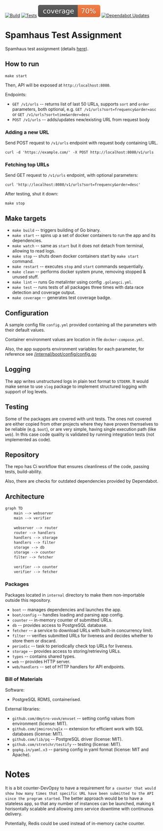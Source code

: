 [![Build](https://github.com/dmytro-vovk/shta/actions/workflows/ci.yaml/badge.svg)](https://github.com/dmytro-vovk/shta/actions/workflows/ci.yaml)
[![Tests](https://github.com/dmytro-vovk/shta/actions/workflows/tests.yaml/badge.svg)](https://github.com/dmytro-vovk/shta/actions/workflows/tests.yaml)
![coverage](https://github.com/dmytro-vovk/shta/blob/master/coverage.svg)
[![Dependabot Updates](https://github.com/dmytro-vovk/shta/actions/workflows/dependabot/dependabot-updates/badge.svg)](https://github.com/dmytro-vovk/shta/actions/workflows/dependabot/dependabot-updates)

# Spamhaus Test Assignment

Spamhaus test assignment (details [here](ASSIGNMENT.md)).

## How to run

```shell
make start
```

Then, API will be exposed at `http://localhost:8080`.

Endpoints:
 - `GET /v1/urls` -- returns list of last 50 URLs, supports `sort` and `order` parameters, both optional, e.g. `GET /v1/urls?sort=frequency&order=asc` or `GET /v1/urls?sort=time&order=desc` 
 - `POST /v1/urls` -- adds/updates new/existing URL from request body

### Adding a new URL

Send POST request to `/v1/urls` endpoint with request body containing URL.
```shell
curl -d 'https://example.com/' -X POST http://localhost:8080/v1/urls
```
### Fetching top URLs

Send GET request to `/v1/urls` endpoint, with optional parameters:

```shell
curl 'http://localhost:8080/v1/urls?sort=frequency&order=desc'
```

After testing, shut it down:

```shell
make stop
```

## Make targets

- `make build` -- triggers building of Go binary.
- `make start` -- spins up a set of docker containers to run the app and its dependencies.
- `make watch` -- same as `start` but it does not detach from terminal, allowing to read logs.
- `make stop` -- shuts down docker containers start by `make start` command.
- `make restart` -- executes `stop` and `start` commands sequentially.
- `make clean` -- performs docker system prune, removing stopped & unused stuff.
- `make lint` -- runs Go metalinter using config `.golangci.yml`.
- `make test` -- runs tests of all packages three times with data race detection and coverage output.
- `make coverage` -- generates test coverage badge.

## Configuration

A sample config file `config.yml` provided containing all the parameters with their default values.

Container environment values are location in file `docker-compose.yml`.

Also, the app supports environment variables for each parameter, for reference see [/internal/boot/config/config.go](./internal/boot/config/config.go)

## Logging

The app writes unstructured logs in plain text format to `STDERR`.
It would make sense to use `slog` package to implement structured logging with support of log levels. 

## Testing

Some of the packages are covered with unit tests. 
The ones not covered are either copied from other projects where they have proven themselves to be reliable (e.g. `boot`),
or are very simple, having single execution path (like `web`). In this case code quality is validated by running integration tests
(not implemented as code). 

## Repository

The repo has Ci workflow that ensures cleanliness of the code, passing tests, build-ability.

Also, there are checks for outdated dependencies provided by Dependabot. 

## Architecture

```mermaid
graph TD
	main --> webserver
	main --> verifier
	
    webserver --> router
    router --> handlers
    handlers --> storage
    handlers --> filter
    storage --> db
    storage --> counter
    filter --> fetcher
    
    verifier --> counter
    verifier --> fetcher
```

### Packages
Packages located in `internal` directory to make them non-importable outside this repository.

 - `boot` -- manages dependencies and launches the app.
 - `boot/config` -- handles loading and parsing app config.
 - `counter` -- in-memory counter of submitted URLs.
 - `db` -- provides access to PostgreSQL database. 
 - `fetcher` -- a service to download URLs with built-in concurrency limit.
 - `filter` -- verifies submitted URLs for liveness and decides whether to store them or discard. 
 - `periodic` -- task to periodically check top URLs for liveness.
 - `storage` -- provides access to storing/retrieving URLs.
 - `types` -- contains shared types.
 - `web` -- provides HTTP server.
 - `web/handlers` -- set of HTTP handlers for API endpoints.

### Bill of Materials

Software:
- PostgreSQL RDMS, containerised.

External libraries:
- `github.com/dmytro-vovk/envset` -- setting config values from environment (license: MIT). 
- `github.com/jmoiron/sqlx` -- extension for efficient work with SQL databases (license: MIT).
- `github.com/lib/pq` -- PostgreSQL driver (license: MIT).
- `github.com/stretchr/testify` -- testing (license: MIT).
- `gopkg.in/yaml.v3` -- parsing config in yaml format (license: MIT and Apache).

# Notes

It is a bit counter-DevOpsy to have a requirement for `a counter that would show how many times that specific URL have been submitted to the API since the program started`.
The better approach would be to have a stateless app, so that any number of instances can be launched,
making it horisontally scalable and allowing zero service downtime with continuous delivery.  

Potentially, Redis could be used instead of in-memory cache counter. 

